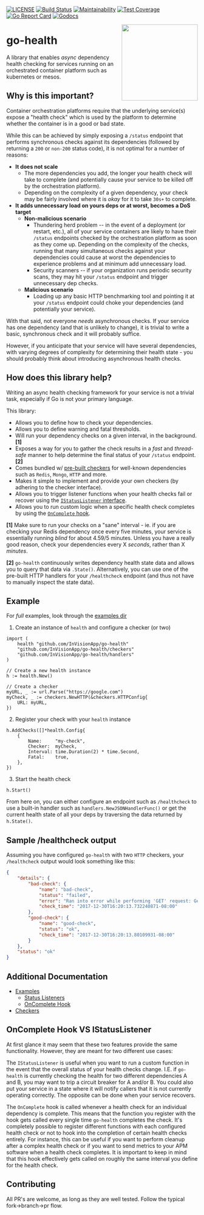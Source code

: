 [![LICENSE](https://img.shields.io/badge/license-MIT-orange.svg)](LICENSE)
[![Build Status](https://travis-ci.org/InVisionApp/go-health.svg?branch=master)](https://travis-ci.org/InVisionApp/go-health)
[![Maintainability](https://api.codeclimate.com/v1/badges/973b603c7f6ad3a59d0a/maintainability)](https://codeclimate.com/github/InVisionApp/go-health/maintainability)
[![Test Coverage](https://api.codeclimate.com/v1/badges/973b603c7f6ad3a59d0a/test_coverage)](https://codeclimate.com/github/InVisionApp/go-health/test_coverage)
[![Go Report Card](https://goreportcard.com/badge/github.com/InVisionApp/go-health)](https://goreportcard.com/report/github.com/InVisionApp/go-health)
[![Godocs](https://img.shields.io/badge/golang-documentation-blue.svg)](https://godoc.org/github.com/InVisionApp/go-health)

<img align="right" src="images/go-health.svg" width="200">

# go-health
A library that enables *async* dependency health checking for services running on an orchestrated container platform such as kubernetes or mesos.

## Why is this important?
Container orchestration platforms require that the underlying service(s) expose a "health check" which is used by the platform to determine whether the container is in a good or bad state.

While this can be achieved by simply exposing a `/status` endpoint that performs synchronous checks against its dependencies (followed by returning a `200` or `non-200` status code), it is not optimal for a number of reasons:

* **It does not scale**
    + The more dependencies you add, the longer your health check will take to complete (and potentially cause your service to be killed off by the orchestration platform).
    + Depending on the complexity of a given dependency, your check may be fairly involved where it is _okay_ for it to take `30s+` to complete.
* **It adds unnecessary load on yours deps or at worst, becomes a DoS target**
    + **Non-malicious scenario**
        + Thundering herd problem -- in the event of a deployment (or restart, etc.), all of your service containers are likely to have their `/status` endpoints checked by the orchestration platform as soon as they come up. Depending on the complexity of the checks, running that many simultaneous checks against your dependencies could cause at worst the dependencies to experience problems and at minimum add unnecessary load.
        + Security scanners -- if your organization runs periodic security scans, they may hit your `/status` endpoint and trigger unnecessary dep checks.
    + **Malicious scenario**
        + Loading up any basic HTTP benchmarking tool and pointing it at your `/status` endpoint could choke your dependencies (and potentially your service).

With that said, not everyone _needs_ asynchronous checks. If your service has one dependency (and that is unlikely to change), it is trivial to write a basic, synchronous check and it will probably suffice.

However, if you anticipate that your service will have several dependencies, with varying degrees of complexity for determining their health state - you should probably think about introducing asynchronous health checks.

## How does this library help?
Writing an async health checking framework for your service is not a trivial task, especially if Go is not your primary language.

This library:

* Allows you to define how to check your dependencies.
* Allows you to define warning and fatal thresholds.
* Will run your dependency checks on a given interval, in the background. **[1]**
* Exposes a way for you to gather the check results in a *fast* and *thread-safe* manner to help determine the final status of your `/status` endpoint. **[2]**
* Comes bundled w/ [pre-built checkers](/checkers) for well-known dependencies such as `Redis`, `Mongo`, `HTTP` and more.
* Makes it simple to implement and provide your own checkers (by adhering to the checker interface).
* Allows you to trigger listener functions when your health checks fail or recover using the [`IStatusListener` interface](#oncomplete-hook-vs-istatuslistener).
* Allows you to run custom logic when a specific health check completes by using the [`OnComplete` hook](#oncomplete-hook-vs-istatuslistener).

**[1]** Make sure to run your checks on a "sane" interval - ie. if you are checking your
Redis dependency once every five minutes, your service is essentially running _blind_
for about 4.59/5 minutes. Unless you have a really good reason, check your dependencies
every X _seconds_, rather than X _minutes_.

**[2]** `go-health` continuously writes dependency health state data and allows
you to query that data via `.State()`. Alternatively, you can use one of the
pre-built HTTP handlers for your `/healthcheck` endpoint (and thus not have to
manually inspect the state data).

## Example

For _full_ examples, look through the [examples dir](examples/)

1. Create an instance of `health` and configure a checker (or two)

```golang
import (
	health "github.com/InVisionApp/go-health"
	"github.com/InVisionApp/go-health/checkers"
	"github.com/InVisionApp/go-health/handlers"
)

// Create a new health instance
h := health.New()

// Create a checker
myURL, _ := url.Parse("https://google.com")
myCheck, _ := checkers.NewHTTP(&checkers.HTTPConfig{
    URL: myURL,
})
```

2. Register your check with your `health` instance

```golang
h.AddChecks([]*health.Config{
    {
        Name:     "my-check",
        Checker:  myCheck,
        Interval: time.Duration(2) * time.Second,
        Fatal:    true,
    },
})
```

3. Start the health check

```golang
h.Start()
```

From here on, you can either configure an endpoint such as `/healthcheck` to use a built-in handler such as `handlers.NewJSONHandlerFunc()` or get the current health state of all your deps by traversing the data returned by `h.State()`.

## Sample /healthcheck output
Assuming you have configured `go-health` with two `HTTP` checkers, your `/healthcheck`
output would look something like this:

```json
{
    "details": {
        "bad-check": {
            "name": "bad-check",
            "status": "failed",
            "error": "Ran into error while performing 'GET' request: Get google.com: unsupported protocol scheme \"\"",
            "check_time": "2017-12-30T16:20:13.732240871-08:00"
        },
        "good-check": {
            "name": "good-check",
            "status": "ok",
            "check_time": "2017-12-30T16:20:13.80109931-08:00"
        }
    },
    "status": "ok"
}
```

## Additional Documentation
* [Examples](/examples)
  * [Status Listeners](/examples/status-listener)
  * [OnComplete Hook](/examples/on-complete-hook)
* [Checkers](/checkers)

## OnComplete Hook VS IStatusListener
At first glance it may seem that these two features provide the same functionality. However, they are meant for two different use cases:

The `IStatusListener` is useful when you want to run a custom function in the event that the overall status of your health checks change. I.E. if `go-health` is currently checking the health for two different dependencies A and B, you may want to trip a circuit breaker for A and/or B. You could also put your service in a state where it will notify callers that it is not currently operating correctly. The opposite can be done when your service recovers.

The `OnComplete` hook is called whenever a health check for an individual dependency is complete. This means that the function you register with the hook gets called every single time `go-health` completes the check. It's completely possible to register different functions with each configured health check or not to hook into the completion of certain health checks entirely. For instance, this can be useful if you want to perform cleanup after a complex health check or if you want to send metrics to your APM software when a health check completes. It is important to keep in mind that this hook effectively gets called on roughly the same interval you define for the health check.

## Contributing
All PR's are welcome, as long as they are well tested. Follow the typical fork->branch->pr flow.
